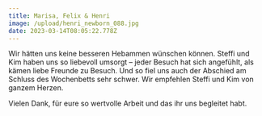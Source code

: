 ```yaml
---
title: Marisa, Felix & Henri
image: /upload/henri_newborn_088.jpg
date: 2023-03-14T08:05:22.778Z
---
```

Wir hätten uns keine besseren Hebammen wünschen können. Steffi und Kim haben uns so liebevoll umsorgt – jeder Besuch hat sich angefühlt, als kämen liebe Freunde zu Besuch. Und so fiel uns auch der Abschied am Schluss des Wochenbetts sehr schwer. Wir empfehlen Steffi und Kim von ganzem Herzen.

Vielen Dank, für eure so wertvolle Arbeit und das ihr uns begleitet habt.